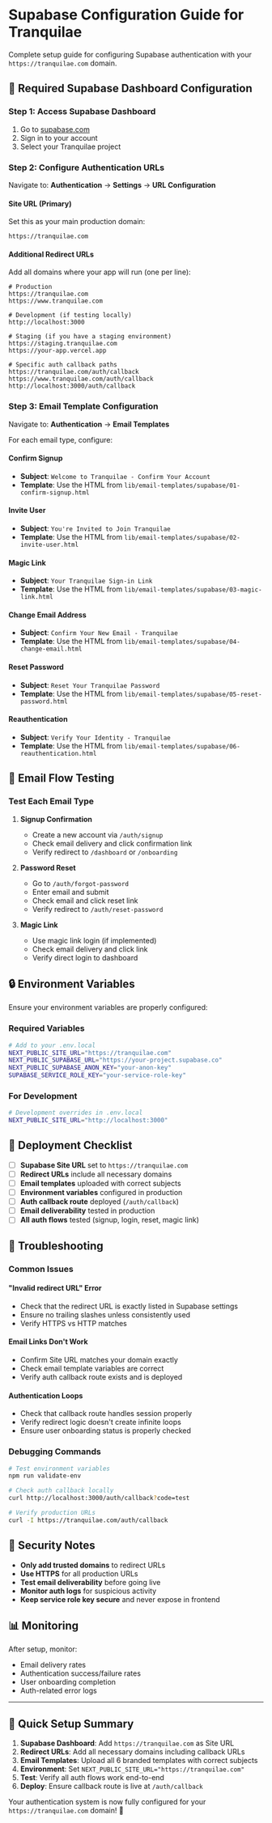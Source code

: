 # Supabase Configuration Guide for Tranquilae

Complete setup guide for configuring Supabase authentication with your `https://tranquilae.com` domain.

## 🔧 **Required Supabase Dashboard Configuration**

### **Step 1: Access Supabase Dashboard**
1. Go to [supabase.com](https://supabase.com)
2. Sign in to your account
3. Select your Tranquilae project

### **Step 2: Configure Authentication URLs**
Navigate to: **Authentication** → **Settings** → **URL Configuration**

#### **Site URL (Primary)**
Set this as your main production domain:
```
https://tranquilae.com
```

#### **Additional Redirect URLs**
Add all domains where your app will run (one per line):

```
# Production
https://tranquilae.com
https://www.tranquilae.com

# Development (if testing locally)
http://localhost:3000

# Staging (if you have a staging environment)
https://staging.tranquilae.com
https://your-app.vercel.app

# Specific auth callback paths
https://tranquilae.com/auth/callback
https://www.tranquilae.com/auth/callback
http://localhost:3000/auth/callback
```

### **Step 3: Email Template Configuration**
Navigate to: **Authentication** → **Email Templates**

For each email type, configure:

#### **Confirm Signup**
- **Subject**: `Welcome to Tranquilae - Confirm Your Account`
- **Template**: Use the HTML from `lib/email-templates/supabase/01-confirm-signup.html`

#### **Invite User**
- **Subject**: `You're Invited to Join Tranquilae`
- **Template**: Use the HTML from `lib/email-templates/supabase/02-invite-user.html`

#### **Magic Link**
- **Subject**: `Your Tranquilae Sign-in Link`
- **Template**: Use the HTML from `lib/email-templates/supabase/03-magic-link.html`

#### **Change Email Address**
- **Subject**: `Confirm Your New Email - Tranquilae`
- **Template**: Use the HTML from `lib/email-templates/supabase/04-change-email.html`

#### **Reset Password**
- **Subject**: `Reset Your Tranquilae Password`
- **Template**: Use the HTML from `lib/email-templates/supabase/05-reset-password.html`

#### **Reauthentication**
- **Subject**: `Verify Your Identity - Tranquilae`
- **Template**: Use the HTML from `lib/email-templates/supabase/06-reauthentication.html`

## 📧 **Email Flow Testing**

### **Test Each Email Type**

1. **Signup Confirmation**
   - Create a new account via `/auth/signup`
   - Check email delivery and click confirmation link
   - Verify redirect to `/dashboard` or `/onboarding`

2. **Password Reset**
   - Go to `/auth/forgot-password`
   - Enter email and submit
   - Check email and click reset link
   - Verify redirect to `/auth/reset-password`

3. **Magic Link**
   - Use magic link login (if implemented)
   - Check email delivery and click link
   - Verify direct login to dashboard

## 🔒 **Environment Variables**

Ensure your environment variables are properly configured:

### **Required Variables**
```bash
# Add to your .env.local
NEXT_PUBLIC_SITE_URL="https://tranquilae.com"
NEXT_PUBLIC_SUPABASE_URL="https://your-project.supabase.co"
NEXT_PUBLIC_SUPABASE_ANON_KEY="your-anon-key"
SUPABASE_SERVICE_ROLE_KEY="your-service-role-key"
```

### **For Development**
```bash
# Development overrides in .env.local
NEXT_PUBLIC_SITE_URL="http://localhost:3000"
```

## 🚀 **Deployment Checklist**

- [ ] **Supabase Site URL** set to `https://tranquilae.com`
- [ ] **Redirect URLs** include all necessary domains
- [ ] **Email templates** uploaded with correct subjects
- [ ] **Environment variables** configured in production
- [ ] **Auth callback route** deployed (`/auth/callback`)
- [ ] **Email deliverability** tested in production
- [ ] **All auth flows** tested (signup, login, reset, magic link)

## 🐛 **Troubleshooting**

### **Common Issues**

#### **"Invalid redirect URL" Error**
- Check that the redirect URL is exactly listed in Supabase settings
- Ensure no trailing slashes unless consistently used
- Verify HTTPS vs HTTP matches

#### **Email Links Don't Work**
- Confirm Site URL matches your domain exactly
- Check email template variables are correct
- Verify auth callback route exists and is deployed

#### **Authentication Loops**
- Check that callback route handles session properly
- Verify redirect logic doesn't create infinite loops
- Ensure user onboarding status is properly checked

### **Debugging Commands**
```bash
# Test environment variables
npm run validate-env

# Check auth callback locally
curl http://localhost:3000/auth/callback?code=test

# Verify production URLs
curl -I https://tranquilae.com/auth/callback
```

## 🔐 **Security Notes**

- **Only add trusted domains** to redirect URLs
- **Use HTTPS** for all production URLs
- **Test email deliverability** before going live
- **Monitor auth logs** for suspicious activity
- **Keep service role key secure** and never expose in frontend

## 📊 **Monitoring**

After setup, monitor:
- Email delivery rates
- Authentication success/failure rates
- User onboarding completion
- Auth-related error logs

---

## 🎯 **Quick Setup Summary**

1. **Supabase Dashboard**: Add `https://tranquilae.com` as Site URL
2. **Redirect URLs**: Add all necessary domains including callback URLs
3. **Email Templates**: Upload all 6 branded templates with correct subjects
4. **Environment**: Set `NEXT_PUBLIC_SITE_URL="https://tranquilae.com"`
5. **Test**: Verify all auth flows work end-to-end
6. **Deploy**: Ensure callback route is live at `/auth/callback`

Your authentication system is now fully configured for your `https://tranquilae.com` domain! 🌿
